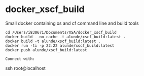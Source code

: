 # docker_xscf_build
Small docker containing xs and cf command line and build tools

```
cd /Users/i830671/Documents/XSA/docker_xscf_build
docker build --no-cache -t alunde/xscf_build:latest .
docker build -t alunde/xscf_build:latest .
docker run -ti -p 22:22 alunde/xscf_build:latest
docker push alunde/xscf_build:latest
```

```
Connect with:
```
ssh root@localhost
```


